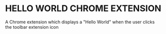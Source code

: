 # HELLO WORLD CHROME EXTENSION

A Chrome extension which displays a "Hello World" when the user clicks the toolbar extension icon